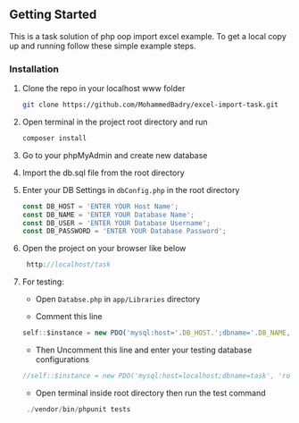 
<!-- GETTING STARTED -->
## Getting Started

This is a task solution of php oop import excel example.
To get a local copy up and running follow these simple example steps.


### Installation

1. Clone the repo in your localhost www folder
   ```sh
   git clone https://github.com/MohammedBadry/excel-import-task.git
   ```
2. Open terminal in the project root directory and run
   ```js
   composer install
   ```
3. Go to your phpMyAdmin and create new database

4. Import the db.sql file from the root directory

5. Enter your DB Settings in `dbConfig.php` in the root directory
   ```js
   const DB_HOST = 'ENTER YOUR Host Name';
   const DB_NAME = 'ENTER YOUR Database Name';
   const DB_USER = 'ENTER YOUR Database Username';
   const DB_PASSWORD = 'ENTER YOUR Database Password';
   ```
6. Open the project on your browser like below
   ```js
    http://localhost/task
   ```
7. For testing:
   - Open `Databse.php` in `app/Libraries` directory

   - Comment this line  
   ```js
   self::$instance = new PDO('mysql:host='.DB_HOST.';dbname='.DB_NAME, DB_USERNAME, DB_PASSWORD, $pdo_options);    
   ```
   - Then Uncomment this line and enter your testing database configurations
   ```js
   //self::$instance = new PDO('mysql:host=localhost;dbname=task', 'root', '', $pdo_options);
   ```   
   - Open terminal inside root directory then run the test command
   ```js
    ./vendor/bin/phpunit tests
   ```
